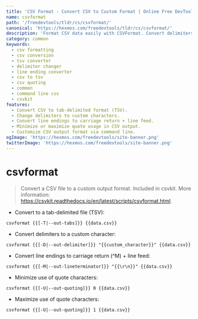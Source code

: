 ```yaml
---
title: 'CSV Format - Convert CSV to Custom Format | Online Free DevTools by Hexmos'
name: csvformat
path: '/freedevtools/tldr/cs/csvformat/'
canonical: 'https://hexmos.com/freedevtools/tldr/cs/csvformat/'
description: 'Format CSV data easily with CSVFormat. Convert delimiters and line endings to create custom CSV outputs. Free online tool, no registration required.'
category: common
keywords:
  - csv formatting
  - csv conversion
  - tsv converter
  - delimiter changer
  - line ending converter
  - csv to tsv
  - csv quoting
  - common
  - command line csv
  - csvkit
features:
  - Convert CSV to tab-delimited format (TSV).
  - Change delimiters to custom characters.
  - Convert line endings to carriage return + line feed.
  - Minimize or maximize quote usage in CSV output.
  - Customize CSV output format via command line.
ogImage: 'https://hexmos.com/freedevtools/site-banner.png'
twitterImage: 'https://hexmos.com/freedevtools/site-banner.png'
---
```


# csvformat

> Convert a CSV file to a custom output format.
> Included in csvkit.
> More information: <https://csvkit.readthedocs.io/en/latest/scripts/csvformat.html>.

- Convert to a tab-delimited file (TSV):

`csvformat {{[-T|--out-tabs]}} {{data.csv}}`

- Convert delimiters to a custom character:

`csvformat {{[-D|--out-delimiter]}} "{{custom_character}}" {{data.csv}}`

- Convert line endings to carriage return (^M) + line feed:

`csvformat {{[-M|--out-lineterminator]}} "{{\r\n}}" {{data.csv}}`

- Minimize use of quote characters:

`csvformat {{[-U|--out-quoting]}} 0 {{data.csv}}`

- Maximize use of quote characters:

`csvformat {{[-U|--out-quoting]}} 1 {{data.csv}}`
